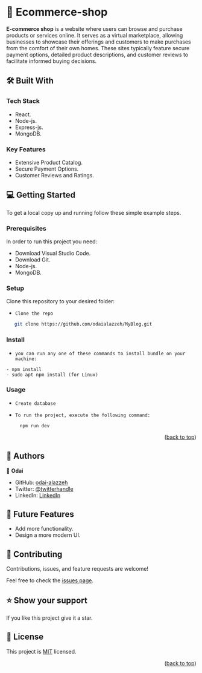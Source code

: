  <br/>

# 📖 Ecommerce-shop <a name="about-project"></a>


**E-commerce shop** is a website where users can browse and purchase products or services online. It serves as a virtual marketplace, allowing businesses to showcase their offerings and customers to make purchases from the comfort of their own homes. These sites typically feature secure payment options, detailed product descriptions, and customer reviews to facilitate informed buying decisions.

## 🛠 Built With <a name="built-with"></a>

### Tech Stack <a name="tech-stack"></a>

- React.
- Node-js.
- Express-js.
- MongoDB.

### Key Features <a name="key-features"></a>

- Extensive Product Catalog.
- Secure Payment Options.
- Customer Reviews and Ratings.

<!-- GETTING STARTED -->

## 💻 Getting Started <a name="getting-started"></a>

To get a local copy up and running follow these simple example steps.

### Prerequisites

In order to run this project you need:

- Download Visual Studio Code.
- Download Git.
- Node-js.
- MongoDB.


### Setup

Clone this repository to your desired folder:
 
- `Clone the repo`
```sh
   git clone https://github.com/odaialazzeh/MyBlog.git
```
### Install


- `you can run any one of these commands to install bundle on your machine:`
```
- npm install
- sudo apt npm install (for Linux)
```

### Usage

-  `Create database`

- `To run the project, execute the following command:`
 ```
      npm run dev
```

<p align="right">(<a href="#readme-top">back to top</a>)</p>

<!-- AUTHORS -->

## 👥 Authors <a name="author"></a>

👤 **Odai**

- GitHub: [odai-alazzeh](https://github.com/odaialazzeh)
- Twitter: [@twitterhandle](https://twitter.com/odaialazzeh4)
- LinkedIn: [LinkedIn](https://www.linkedin.com/in/odaialazzeh/)

<!-- FUTURE FEATURES -->

## 🔭 Future Features <a name="future-features"></a>

 - Add more functionality.
 - Design a more modern UI.

<!-- CONTRIBUTING -->

## 🤝 Contributing <a name="contributing"></a>

Contributions, issues, and feature requests are welcome!

Feel free to check the [issues page](https://github.com/odaialazzeh/Ecommerce-shop/issues).

<!-- SUPPORT -->

## ⭐️ Show your support <a name="support"></a>

If you like this project give it a star.

<!-- LICENSE -->

## 📝 License <a name="license"></a>

This project is [MIT](./LICENSE) licensed.

<p align="right">(<a href="#readme-top">back to top</a>)</p>
